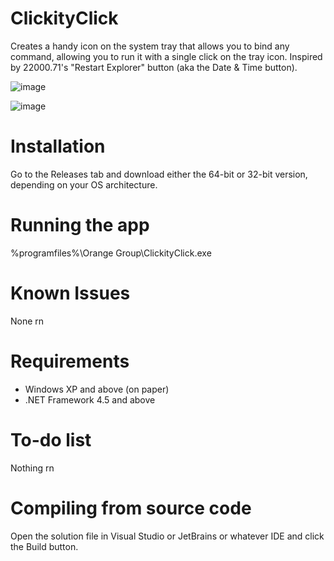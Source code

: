 # ClickityClick
 Creates a handy icon on the system tray that allows you to bind any command, allowing you to run it with a single click on the tray icon. Inspired by 22000.71's "Restart Explorer" button (aka the Date & Time button).

![image](https://user-images.githubusercontent.com/63195743/127132553-7cb033e0-8980-4927-9a77-09230f46010b.png)

![image](https://user-images.githubusercontent.com/63195743/127132611-1cb3a690-7884-4523-b1be-8c7b72687e30.png)

# Installation
Go to the Releases tab and download either the 64-bit or 32-bit version, depending on your OS architecture.

# Running the app
%programfiles%\Orange Group\ClickityClick.exe

# Known Issues
None rn

# Requirements
- Windows XP and above (on paper)
- .NET Framework 4.5 and above

# To-do list
Nothing rn

# Compiling from source code
Open the solution file in Visual Studio or JetBrains or whatever IDE and click the Build button.
